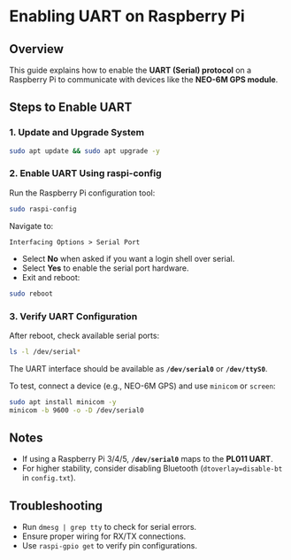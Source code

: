 # Enabling UART on Raspberry Pi

## Overview
This guide explains how to enable the **UART (Serial) protocol** on a Raspberry Pi to communicate with devices like the **NEO-6M GPS module**.

## Steps to Enable UART

### 1. Update and Upgrade System
```bash
sudo apt update && sudo apt upgrade -y
```

### 2. Enable UART Using raspi-config
Run the Raspberry Pi configuration tool:
```bash
sudo raspi-config
```
Navigate to:
```
Interfacing Options > Serial Port
```
- Select **No** when asked if you want a login shell over serial.
- Select **Yes** to enable the serial port hardware.
- Exit and reboot:
```bash
sudo reboot
```

### 3. Verify UART Configuration
After reboot, check available serial ports:
```bash
ls -l /dev/serial*
```
The UART interface should be available as **`/dev/serial0`** or **`/dev/ttyS0`**.

To test, connect a device (e.g., NEO-6M GPS) and use `minicom` or `screen`:
```bash
sudo apt install minicom -y
minicom -b 9600 -o -D /dev/serial0
```

## Notes
- If using a Raspberry Pi 3/4/5, **`/dev/serial0`** maps to the **PL011 UART**.
- For higher stability, consider disabling Bluetooth (`dtoverlay=disable-bt` in `config.txt`).

## Troubleshooting
- Run `dmesg | grep tty` to check for serial errors.
- Ensure proper wiring for RX/TX connections.
- Use `raspi-gpio get` to verify pin configurations.

